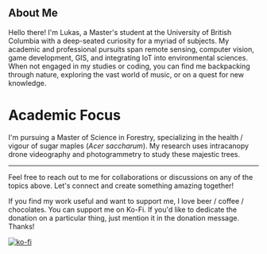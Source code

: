 ## About Me

Hello there! I'm Lukas, a Master's student at the University of British Columbia with a deep-seated curiosity for a myriad of subjects. My academic and professional pursuits span remote sensing, computer vision, game development, GIS, and integrating IoT into environmental sciences. When not engaged in my studies or coding, you can find me backpacking through nature, exploring the vast world of music, or on a quest for new knowledge.

# Academic Focus

I'm pursuing a Master of Science in Forestry, specializing in the health / vigour of sugar maples (_Acer saccharum_). My research uses intracanopy drone videography and photogrammetry to study these majestic trees.

---

Feel free to reach out to me for collaborations or discussions on any of the topics above. Let's connect and create something amazing together!


If you find my work useful and want to support me, I love beer / coffee / chocolates. You can support me on Ko-Fi. If you'd like to dedicate the donation on a particular thing, just mention it in the donation message. Thanks!

[![ko-fi](https://ko-fi.com/img/githubbutton_sm.svg)](https://ko-fi.com/B0B2QZR6S)
